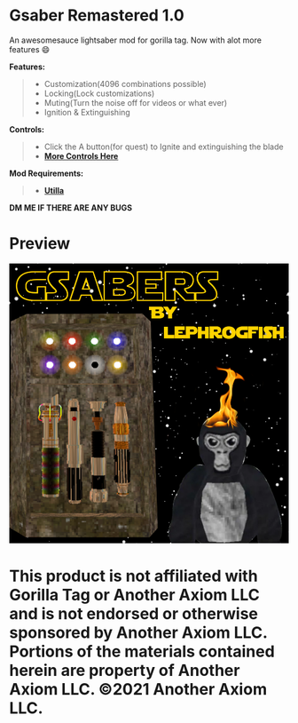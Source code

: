# Gsaber Remastered 1.0

An awesomesauce lightsaber mod for gorilla tag. Now with alot more features 😄 

**Features:**
> * Customization(4096 combinations possible)
> * Locking(Lock customizations)
> * Muting(Turn the noise off for videos or what ever)
> * Ignition & Extinguishing

**Controls:**
> * Click the A button(for quest) to Ignite and extinguishing the blade
> * **[More Controls Here](<https://github.com/LEPHROGFISH/Gsabers-Remastered/wiki>)**

**Mod Requirements:**
> * **[Utilla](<https://github.com/legoandmars/Utilla/releases/tag/v1.6.14>)**

**DM ME IF THERE ARE ANY BUGS**
# Preview
![preview](https://github.com/LEPHROGFISH/Gsabers-Remastered/blob/main/imgs/GSaberPreview.png?raw=true)

# This product is not affiliated with Gorilla Tag or Another Axiom LLC and is not endorsed or otherwise sponsored by Another Axiom LLC. Portions of the materials contained herein are property of Another Axiom LLC. ©2021 Another Axiom LLC.
